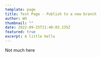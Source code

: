 ```yaml
---
template: page
title: Test Page - Publish to a new branch
author: WO
thumbnail: ""
date: 2022-09-25T21:40:03.235Z
featured: true
excerpt: A little hello
---
```


Not much here
